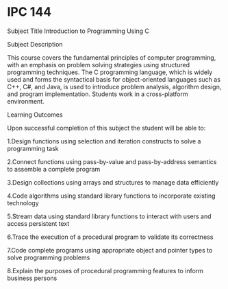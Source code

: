 # IPC 144

Subject Title
Introduction to Programming Using C


Subject Description

This course covers the fundamental principles of computer programming, with an emphasis on problem solving strategies 
using structured programming techniques. The C programming language, which is widely used and forms the syntactical basis 
for object-oriented languages such as C++, C#, and Java, is used to introduce problem analysis, algorithm design, and program 
implementation. Students work in a cross-platform environment.


Learning Outcomes

Upon successful completion of this subject the student will be able to:

1.Design functions using selection and iteration constructs to solve a programming task

2.Connect functions using pass-by-value and pass-by-address semantics to assemble a complete program

3.Design collections using arrays and structures to manage data efficiently

4.Code algorithms using standard library functions to incorporate existing technology

5.Stream data using standard library functions to interact with users and access persistent text

6.Trace the execution of a procedural program to validate its correctness 

7.Code complete programs using appropriate object and pointer types to solve programming problems

8.Explain the purposes of procedural programming features to inform business persons



